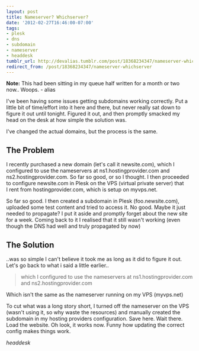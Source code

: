 ```yaml
---
layout: post
title: Nameserver? Whichserver?
date: '2012-02-27T16:46:00-07:00'
tags:
- plesk
- dns
- subdomain
- nameserver
- headdesk
tumblr_url: http://devalias.tumblr.com/post/18368234347/nameserver-whichserver
redirect_from: /post/18368234347/nameserver-whichserver
---
```

**Note:** This had been sitting in my queue half written for a month or two now.. Woops. - alias

I've been having some issues getting subdomains working correctly. Put a little bit of time/effort into it here and there, but never really sat down to figure it out until tonight. Figured it out, and then promptly smacked my head on the desk at how simple the solution was.

I've changed the actual domains, but the process is the same.

## The Problem

I recently purchased a new domain (let's call it newsite.com), which I configured to use the nameservers at ns1.hostingprovider.com and ns2.hostingprovider.com. So far so good, or so I thought. I then proceeded to configure newsite.com in Plesk on the VPS (virtual private server) that I rent from hostingprovider.com, which is setup on myvps.net.

So far so good. I then created a subdomain in Plesk (foo.newsite.com), uploaded some test content and tried to access it. No good. Maybe it just needed to propagate? I put it aside and promptly forget about the new site for a week. Coming back to it I realised that it still wasn't working (even though the DNS had well and truly propagated by now)

## The Solution

..was so simple I can't believe it took me as long as it did to figure it out. Let's go back to what i said a little earlier..

> which I configured to use the nameservers at ns1.hostingprovider.com and ns2.hostingprovider.com

Which isn't the same as the nameserver running on my VPS (myvps.net)

To cut what was a long story short, I turned off the nameserver on the VPS (wasn't using it, so why waste the resources) and manually created the subdomain in my hosting providers configuration. Save here. Wait there. Load the website. Oh look, it works now. Funny how updating the correct config makes things work.

*headdesk*
